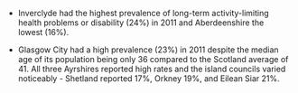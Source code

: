 * Inverclyde had the highest prevalence of long-term activity-limiting health problems or disability (24%) in 2011 and Aberdeenshire the lowest (16%).

* Glasgow City had a high prevalence (23%) in 2011 despite the median age of its population being only 36 compared to the Scotland average of 41. All three Ayrshires reported high rates and the island councils varied noticeably - Shetland reported 17%, Orkney 19%, and Eilean Siar 21%.
